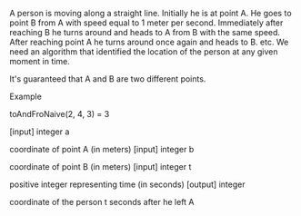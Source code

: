 A person is moving along a straight line. Initially he is at point A. He goes to point B from A with speed equal to 1 meter per second. Immediately after reaching B he turns around and heads to A from B with the same speed. After reaching point A he turns around once again and heads to B. etc. We need an algorithm that identified the location of the person at any given moment in time.

It's guaranteed that A and B are two different points.

Example

toAndFroNaive(2, 4, 3) = 3

[input] integer a

coordinate of point A (in meters) [input] integer b

coordinate of point B (in meters) [input] integer t

positive integer representing time (in seconds) [output] integer

coordinate of the person t seconds after he left A
